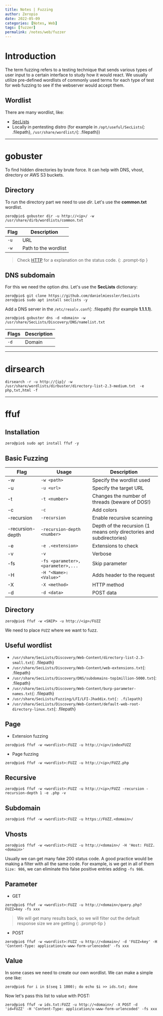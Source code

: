 ```yaml
---
title: Notes | Fuzzing
author: Zeropio
date: 2022-05-09
categories: [Notes, Web]
tags: [fuzzer]
permalink: /notes/web/fuzzer
---
```


# Introduction

The term fuzzing refers to a testing technique that sends various types of user input to a certain interface to study how it would react. We usually utilize pre-defined wordlists of commonly used terms for each type of test for web fuzzing to see if the webserver would accept them.

## Wordlist 

There are many wordlist, like:
- [SecLists](https://github.com/danielmiessler/SecLists)
- Locally in pentesting distro (for example in `/opt/useful/SecLists`{: .filepath}, `/usr/share/wordlist/`{: .filepath})

---

# gobuster

To find hidden directories by brute force. It can help with DNS, vhost, directory or AWS S3 buckets.

## Directory

To run the directory part we need to use *dir*. Let's use the **common.txt** wordlist.

```console
zero@pio$ gobuster dir -u http://<ip>/ -w /usr/share/dirb/wordlists/common.txt
```

| **Flag**   | **Description**    |
|--------------- | --------------- |
| `-u`   | URL   |
| `-w`   | Path to the wordlist |

> Check [HTTP](https://zeropio.github.io/notes/web/http) for a explanation on the status code.
{: .prompt-tip }

## DNS subdomain

For this we need the option *dns*. Let's use the **SecLists** dictionary:

```console
zero@pio$ git clone https://github.com/danielmiessler/SecLists
zero@pio$ sudo apt install seclists -y
```

Add a DNS server in the `/etc/resolv.conf`{: .filepath} (for example **1.1.1.1**).

```console
zero@pio$ gobuster dns -d <domain> -w /usr/share/SecLists/Discovery/DNS/namelist.txt
```

| **Flags**   | **Description**    |
|--------------- | --------------- |
| `-d`   | Domain   |

---

# dirsearch
```console
dirsearch -r -u http://{ip}/ -w /usr/share/wordlists/dirbuster/directory-list-2.3-medium.txt  -e php,txt,html -f
```

---

# ffuf

## Installation
```console
zero@pio$ sudo apt install ffuf -y
```

## Basic Fuzzing

| **Flag**    | **Usage**    | **Description**    |
|---------------- | --------------- | --------------- |
| -w    | `-w <path>`    | Specify the wordlist used    |
| -u    | `-u <url>`    | Specify the target URL    |
| -t | `-t <number>` | Changes the number of threads (beware of DOS!) |
| -c | `-c` | Add colors |
| -recursion    | `-recursion`    | Enable recursive scanning    |
| -recursion-depth    | `-recursion-depth <number>`    | Depth of the recursion (1 means only directories and subdirectories)    |
| -e   | `-e .<extension>`   | Extensions to check  |
| -v   | `-v`   | Verbose  |
| -fs | `-fs <parameter>,<parameter>,...` | Skip parameter |
| -H | `-H "<Name>: <Value>"` | Adds header to the request |
| -X | `-X <method>` | HTTP method |
| -d | `-d <data>` | POST data |

## Directory 

```console
zero@pio$ ffuf -w <SNIP> -u http://<ip>/FUZZ
```

We need to place `FUZZ` where we want to fuzz.

## Useful wordlist

- `/usr/share/SecLists/Discovery/Web-Content/directory-list-2.3-small.txt`{: .filepath}
- `/usr/share/SecLists/Discovery/Web-Content/web-extensions.txt`{: .filepath}
- `/usr/share/SecLists/Discovery/DNS/subdomains-top1million-5000.txt`{: .filepath}
- `/usr/share/SecLists/Discovery/Web-Content/burp-parameter-names.txt`{: .filepath}
- `/usr/share/SecLists/Fuzzing/LFI/LFI-Jhaddix.txt{: .filepath}`
- `/usr/share/SecLists/Discovery/Web-Content/default-web-root-directory-linux.txt`{: .filepath}

## Page 

- Extension fuzzing 

```console
zero@pio$ ffuf -w <wordlist>:FUZZ -u http://<ip>/indexFUZZ
```

- Page fuzzing 

```console
zero@pio$ ffuf -w <wordlist>:FUZZ -u http://<ip>/FUZZ.php
```

## Recursive 

```console
zero@pio$ ffuf -w <wordlist>:FUZZ -u http://<ip>/FUZZ -recursion -recursion-depth 1 -e .php -v
```

## Subdomain 

```console
zero@pio$ ffuf -w <wordlist>:FUZZ -u https://FUZZ.<domain>/
```

## Vhosts 

```console
zero@pio$ ffuf -w <wordlist>:FUZZ -u http://<domain>/ -H 'Host: FUZZ.<domain>'
```

Usually we can get many fake 200 status code. A good practice would be making a filter with all the same code. For example, is we get in all of them `Size: 986`, we can eliminate this false positive entries adding `-fs 986`.

## Parameter 

- GET 

```console
zero@pio$ ffuf -w <wordlist>:FUZZ -u http://<domain>/query.php?FUZZ=key -fs xxx
```
> We will get many results back, so we will filter out the default response size we are getting
{: .prompt-tip }

- POST 

```console
zero@pio$ ffuf -w <wordlist>:FUZZ -u http://<domain>/ -d 'FUZZ=key' -H 'Content-Type: application/x-www-form-urlencoded' -fs xxx
```

## Value 

In some cases we need to create our own wordlist. We can make a simple one like:
```console
zero@pio$ for i in $(seq 1 1000); do echo $i >> ids.txt; done
```

Now let's pass this list to value with POST:
```console
zero@pio$ ffuf -w ids.txt:FUZZ -u http://<domain>/ -X POST -d 'id=FUZZ' -H 'Content-Type: application/x-www-form-urlencoded' -fs xxx
```
